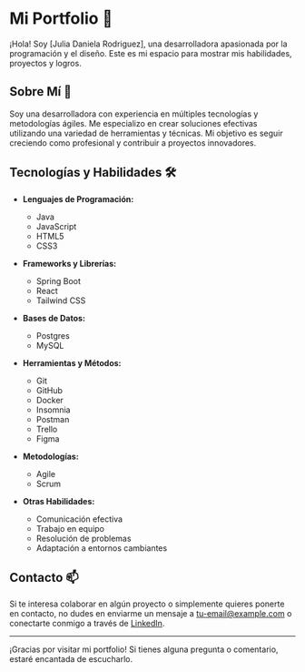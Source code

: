 # Mi Portfolio 🚀

¡Hola! Soy [Julia Daniela Rodriguez], una desarrolladora apasionada por la programación y el diseño. Este es mi espacio para mostrar mis habilidades, proyectos y logros. 

## Sobre Mí 👋

Soy una desarrolladora con experiencia en múltiples tecnologías y metodologías ágiles. Me especializo en crear soluciones efectivas utilizando una variedad de herramientas y técnicas. Mi objetivo es seguir creciendo como profesional y contribuir a proyectos innovadores.

## Tecnologías y Habilidades 🛠️

- **Lenguajes de Programación:** 
  - Java 
  - JavaScript 
  - HTML5 
  - CSS3
  
- **Frameworks y Librerías:** 
  - Spring Boot 
  - React 
  - Tailwind CSS
  
- **Bases de Datos:** 
  - Postgres 
  - MySQL
  
- **Herramientas y Métodos:** 
  - Git 
  - GitHub 
  - Docker 
  - Insomnia 
  - Postman 
  - Trello 
  - Figma
  
- **Metodologías:** 
  - Agile 
  - Scrum
  
- **Otras Habilidades:** 
  - Comunicación efectiva 
  - Trabajo en equipo 
  - Resolución de problemas 
  - Adaptación a entornos cambiantes

## Contacto 📫

Si te interesa colaborar en algún proyecto o simplemente quieres ponerte en contacto, no dudes en enviarme un mensaje a [tu-email@example.com](julidrz83@gmail.com) o conectarte conmigo a través de [LinkedIn](https://www.linkedin.com/in/julia-daniela-rodriguez/).

---

¡Gracias por visitar mi portfolio! Si tienes alguna pregunta o comentario, estaré encantada de escucharlo.


